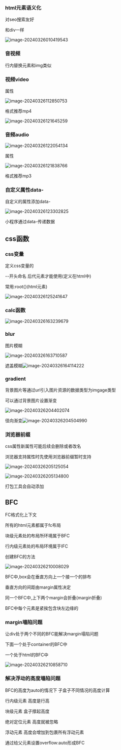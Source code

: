 ### html元素语义化

对seo搜索友好

和div一样

![image-20240326010419543](img/image-20240326010419543.png)

### 音视频

行内替换元素和img类似

### 视频video

属性

![image-20240326112850753](img/image-20240326112850753.png)

格式推荐mp4

![image-20240326121645259](img/image-20240326121645259.png)

### 音频audio

![image-20240326122054134](img/image-20240326122054134.png)

属性

![image-20240326121838766](img/image-20240326121838766.png)

格式推荐mp3

### 自定义属性data-

 自定义的属性添加data-

![image-20240326123302825](img/image-20240326123302825.png)

小程序通过data-传递数据

## css函数

### css变量

定义css变量的

--开头命名 后代元素才能使用(定义在html中)

常用:root{}(html元素)

 ![image-20240326125241647](img/image-20240326125241647.png)

### calc函数

![image-20240326163239679](img/image-20240326163239679.png)

### blur 

图片模糊

![image-20240326163710587](img/image-20240326163710587.png)

遮盖模糊![image-20240326164114222](img/image-20240326164114222.png)

### gradient 

背景图片等通过url引入图片资源的数据类型为imgage类型

可以通过背景图片设置渐变

![image-20240326204402074](img/image-20240326204402074.png)

径向渐变![image-20240326204504990](img/image-20240326204504990.png)

### 浏览器前缀

css属性新属性可能后续会删除或者改名

浏览器支持属性时先使用浏览器前缀暂时支持

![image-20240326205125054](img/image-20240326205125054.png)

![image-20240326205134800](img/image-20240326205134800.png)

打包工具会自动添加

## BFC

FC格式化上下文

所有的html元素都属于fc布局

块级元素处的布局所环境属于BFC

行内级元素处的布局环境属于IFC

创建BFC的方法

![image-20240326210008029](img/image-20240326210008029.png)

BFC中,box会在垂直方向上一个接一个的排布

垂直方向的间距由margin属性决定

同一个BFC中,上下两个margin会折叠(margin折叠)

BFC中每个元素是紧挨包含块左边缘的

### margin塌陷问题

让div处于两个不同的BFC能解决margin塌陷问题

下面一个处于container的BFC中

一个处于html的BFC中

![image-20240326210858710](img/image-20240326210858710.png)

### 解决浮动的高度塌陷问题

BFC的高度为auto的情况下 子盒子不同情况的高度计算

行内级元素 高度是行高

块级元素 盒子撑起高度

绝对定位元素 高度就被忽略

浮动元素 高度会增加到包裹所有浮动元素

通过给父元素设置overflow:auto形成BFC